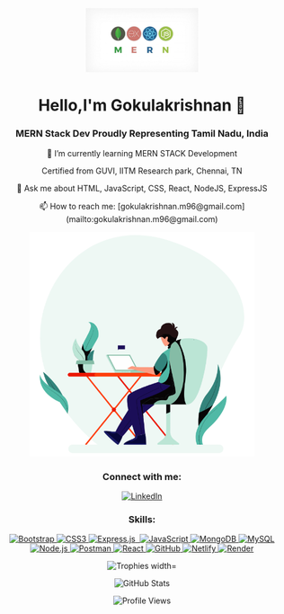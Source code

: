 <p align="center">
  <img src="mern.jpg" alt="MERN"  width="200" />
</p>

<h1 align="center">Hello,I'm Gokulakrishnan 👋</h1>
<h3 align="center">MERN Stack Dev Proudly Representing Tamil Nadu, India</h3>


<div align="center">
  <p>🌱 I’m currently learning MERN STACK Development</p>
  <p>Certified from GUVI, IITM Research park, Chennai, TN</p>
  <p>💬 Ask me about HTML, JavaScript, CSS, React, NodeJS, ExpressJS</p>
  <p>📫 How to reach me: [gokulakrishnan.m96@gmail.com](mailto:gokulakrishnan.m96@gmail.com)</p>
</div>

<p align="center">
  <img src="git re.gif" alt="Your GIF" width="400" />
</p>

<h3 align="center">Connect with me:</h3>
<p align="center">
  <a href="https://linkedin.com/in/gokulakrishnan-m-b05413288" target="blank">
    <img src="https://raw.githubusercontent.com/rahuldkjain/github-profile-readme-generator/master/src/images/icons/Social/linked-in-alt.svg" alt="LinkedIn" height="30" width="40" />
  </a>
</p>

<h3 align="center">Skills:</h3>

<div align="center">
  <a href="https://getbootstrap.com" target="_blank">
    <img src="https://img.shields.io/badge/Bootstrap-5.0-purple?style=for-the-badge&logo=bootstrap" alt="Bootstrap" />
  </a>
  <a href="https://www.w3schools.com/css/" target="_blank">
    <img src="https://img.shields.io/badge/CSS3-blue?style=for-the-badge&logo=css3" alt="CSS3" />
  </a>
  <a href="https://expressjs.com" target="_blank">
    <img src="https://img.shields.io/badge/Express.js-lightgrey?style=for-the-badge&logo=express" alt="Express.js" />
  </a>
  <a href="https://www.w3.org/html/" target="_blank">
    <img src="https://img.shields.io/badge/HTML5-orange?style=for-the-badge&logo=html5" alt "HTML5" />
  </a>
  <a href="https://developer.mozilla.org/en-US/docs/Web/JavaScript" target="_blank">
    <img src="https://img.shields.io/badge/JavaScript-yellow?style=for-the-badge&logo=javascript" alt="JavaScript" />
  </a>
  <a href="https://www.mongodb.com/" target="_blank">
    <img src="https://img.shields.io/badge/MongoDB-success?style=for-the-badge&logo=mongodb" alt="MongoDB" />
  </a>
  <a href="https://www.mysql.com/" target="_blank">
    <img src="https://img.shields.io/badge/MySQL-blueviolet?style=for-the-badge&logo=mysql" alt="MySQL" />
  </a>
  <a href="https://nodejs.org" target="_blank">
    <img src="https://img.shields.io/badge/Node.js-green?style=for-the-badge&logo=node.js" alt="Node.js" />
  </a>
  <a href="https://postman.com" target="_blank">
    <img src="https://img.shields.io/badge/Postman-red?style=for-the-badge&logo=postman" alt="Postman" />
  </a>
  <a href="https://reactjs.org/" target="_blank">
    <img src="https://img.shields.io/badge/React-blue?style=for-the-badge&logo=react" alt="React" />
  </a>
  <a href="https://github.com" target="_blank">
    <img src="https://img.shields.io/badge/GitHub-black?style=for-the-badge&logo=github" alt="GitHub" />
  </a>
  <a href="https://www.netlify.com" target="_blank">
    <img src="https://img.shields.io/badge/Netlify-blue?style=for-the-badge&logo=netlify" alt="Netlify" />
  </a>
  <a href="https://render.com" target="_blank">
    <img src="https://img.shields.io/badge/Render-black?style=for-the-badge&logo=render" alt="Render" />
  </a>
</div>

<p align="center">
  <a href="https://github.com/ryo-ma/github-profile-trophy" style="text-decoration: none;">
    <img src="https://github-profile-trophy.vercel.app/?username=gokul-96&theme=gruvbox&column=6" alt="Trophies width="20" hight="20" />
  </a>
</p>

<p align="center">
  <img src="https://github-readme-stats.vercel.app/api?username=gokul-96&show_icons=true&count_private=true&theme=radical" alt="GitHub Stats" width="20" />
</p>

<p align="center">
  <img src="https://komarev.com/ghpvc/?username=gokul-96&label=Profile%20Views&color=0e75b6&style=flat" alt="Profile Views" />
</p>


